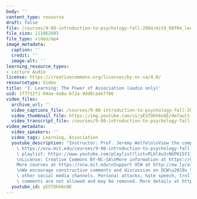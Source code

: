```yaml
---
body: ''
content_type: resource
draft: false
file: /courses/9-00-introduction-to-psychology-fall-2004/mit9_00f04_lec03_360p_16_9.mp4
file_size: 111062683
file_type: video/mp4
image_metadata:
  caption: ''
  credit: ''
  image-alt: ''
learning_resource_types:
- Lecture Audio
license: https://creativecommons.org/licenses/by-nc-sa/4.0/
resourcetype: Video
title: '3. Learning: The Power of Association (audio only)'
uid: 1f771271-94ae-4a8a-b72a-9dd8cade7766
video_files:
  archive_url: ''
  video_captions_file: /courses/9-00-introduction-to-psychology-fall-2004/mit9_00f04_lec03_captions.vtt
  video_thumbnail_file: https://img.youtube.com/vi/yESTOkh6nQE/default.jpg
  video_transcript_file: /courses/9-00-introduction-to-psychology-fall-2004/1QZ8Q-ijouLjymAzNtxqaS4Wgg1Lpmayg_transcript.pdf
video_metadata:
  video_speakers: ''
  video_tags: Learning, Association
  youtube_description: "Instructor: Prof. Jeremy Wolfe\n\nView the complete course:\
    \ https://ocw.mit.edu/courses/9-00-introduction-to-psychology-fall-2004/\nYouTube\
    \ playlist: https://www.youtube.com/playlist?list=PLUl4u3cNGP615Y1j9Ok3szAH5DxhFjTHo\n\
    \nLicense: Creative Commons BY-NC-SA\nMore information at https://ocw.mit.edu/terms\n\
    More courses at https://ocw.mit.edu\nSupport OCW at http://ow.ly/a1If50zVRlQ\n\
    \nWe encourage constructive comments and discussion on OCW\u2019s YouTube and\
    \ other social media channels. Personal attacks, hate speech, trolling, and inappropriate\
    \ comments are not allowed and may be removed. More details at https://ocw.mit.edu/comments."
  youtube_id: yESTOkh6nQE
---
```

